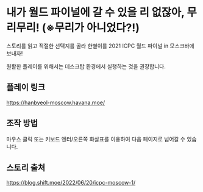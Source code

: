 # 내가 월드 파이널에 갈 수 있을 리 없잖아, 무리무리! (※무리가 아니었다?!)

스토리를 읽고 적절한 선택지를 골라 한별이를 2021 ICPC 월드 파이널 in 모스크바에 보내자!

원활한 플레이를 위해서는 데스크탑 환경에서 실행하는 것을 권장합니다.

## 플레이 링크

https://hanbyeol-moscow.havana.moe/

## 조작 방법

마우스 클릭 또는 키보드 엔터/오른쪽 화살표를 이용하여 다음 페이지로 넘어갈 수 있습니다.

## 스토리 출처

https://blog.shift.moe/2022/06/20/icpc-moscow-1/
